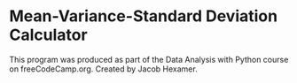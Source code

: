 # Mean-Variance-Standard Deviation Calculator

This program was produced as part of the Data Analysis with Python course on freeCodeCamp.org. Created by Jacob Hexamer.
